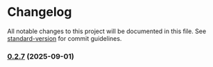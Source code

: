 # Changelog

All notable changes to this project will be documented in this file. See [standard-version](https://github.com/conventional-changelog/standard-version) for commit guidelines.

### [0.2.7](https://github.com/Jagmesh/postula/compare/v0.2.6...v0.2.7) (2025-09-01)
